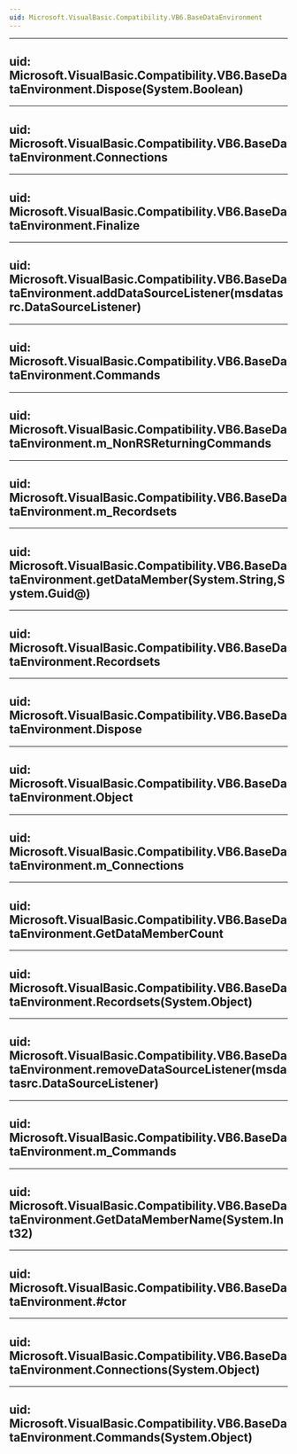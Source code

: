 ```yaml
---
uid: Microsoft.VisualBasic.Compatibility.VB6.BaseDataEnvironment
---
```


---
uid: Microsoft.VisualBasic.Compatibility.VB6.BaseDataEnvironment.Dispose(System.Boolean)
---

---
uid: Microsoft.VisualBasic.Compatibility.VB6.BaseDataEnvironment.Connections
---

---
uid: Microsoft.VisualBasic.Compatibility.VB6.BaseDataEnvironment.Finalize
---

---
uid: Microsoft.VisualBasic.Compatibility.VB6.BaseDataEnvironment.addDataSourceListener(msdatasrc.DataSourceListener)
---

---
uid: Microsoft.VisualBasic.Compatibility.VB6.BaseDataEnvironment.Commands
---

---
uid: Microsoft.VisualBasic.Compatibility.VB6.BaseDataEnvironment.m_NonRSReturningCommands
---

---
uid: Microsoft.VisualBasic.Compatibility.VB6.BaseDataEnvironment.m_Recordsets
---

---
uid: Microsoft.VisualBasic.Compatibility.VB6.BaseDataEnvironment.getDataMember(System.String,System.Guid@)
---

---
uid: Microsoft.VisualBasic.Compatibility.VB6.BaseDataEnvironment.Recordsets
---

---
uid: Microsoft.VisualBasic.Compatibility.VB6.BaseDataEnvironment.Dispose
---

---
uid: Microsoft.VisualBasic.Compatibility.VB6.BaseDataEnvironment.Object
---

---
uid: Microsoft.VisualBasic.Compatibility.VB6.BaseDataEnvironment.m_Connections
---

---
uid: Microsoft.VisualBasic.Compatibility.VB6.BaseDataEnvironment.GetDataMemberCount
---

---
uid: Microsoft.VisualBasic.Compatibility.VB6.BaseDataEnvironment.Recordsets(System.Object)
---

---
uid: Microsoft.VisualBasic.Compatibility.VB6.BaseDataEnvironment.removeDataSourceListener(msdatasrc.DataSourceListener)
---

---
uid: Microsoft.VisualBasic.Compatibility.VB6.BaseDataEnvironment.m_Commands
---

---
uid: Microsoft.VisualBasic.Compatibility.VB6.BaseDataEnvironment.GetDataMemberName(System.Int32)
---

---
uid: Microsoft.VisualBasic.Compatibility.VB6.BaseDataEnvironment.#ctor
---

---
uid: Microsoft.VisualBasic.Compatibility.VB6.BaseDataEnvironment.Connections(System.Object)
---

---
uid: Microsoft.VisualBasic.Compatibility.VB6.BaseDataEnvironment.Commands(System.Object)
---
